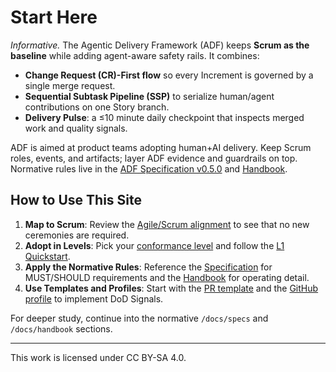 # Start Here

_Informative._ The Agentic Delivery Framework (ADF) keeps **Scrum as the baseline** while adding agent-aware safety rails. It combines:

- **Change Request (CR)-First flow** so every Increment is governed by a single merge request.
- **Sequential Subtask Pipeline (SSP)** to serialize human/agent contributions on one Story branch.
- **Delivery Pulse**: a ≤10 minute daily checkpoint that inspects merged work and quality signals.

ADF is aimed at product teams adopting human+AI delivery. Keep Scrum roles, events, and artifacts; layer ADF evidence and guardrails on top. Normative rules live in the [ADF Specification v0.5.0](../specs/adf-spec-v0.5.0.md) and [Handbook](../handbook/ssp.md).

## How to Use This Site

1. **Map to Scrum**: Review the [Agile/Scrum alignment](agile-scrum-map.md) to see that no new ceremonies are required.
2. **Adopt in Levels**: Pick your [conformance level](adoption-guide.md) and follow the [L1 Quickstart](quickstart-l1.md).
3. **Apply the Normative Rules**: Reference the [Specification](../specs/adf-spec-v0.5.0.md) for MUST/SHOULD requirements and the [Handbook](../handbook/ssp.md) for operating detail.
4. **Use Templates and Profiles**: Start with the [PR template](../templates/pr-template.md) and the [GitHub profile](../profiles/github.md) to implement DoD Signals.

For deeper study, continue into the normative `/docs/specs` and `/docs/handbook` sections.

---

This work is licensed under CC BY-SA 4.0.
